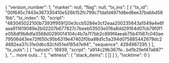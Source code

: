 {
    "version_number": 1,
    "marker": null,
    "flag": null,
    "tx_ins": [
        {
            "tx_id": "00f645c7443e367330410e526b152fc799c71dafd4971d8ed6ee37babbd581bb",
            "tx_index": 10,
            "script": "483045022100b7393ff959120e3ccb5284e3cf2eaa200235643a1549a4e6faaa911619089e2b02207b677827c7beeb53503e016a8dd29164d07cb79f0f1e058df9b8dfa3568d0290014104c4b7a7f7bb2c899f4aeab75b41567c040ae79506d43ee72f650c95b6319e47402f0ba88d1c5a294d075885442679dc24882ea37c31e0dbc82cfd51ed185d7e94",
            "sequence": 4294967295
        }
    ],
    "tx_outs": [
        {
            "satoshi": 16939,
            "script": "a914c29b367fe...bd1b29ef47a687"
        },
        "... more outs..."
    ],
    "witness": {
        "stack_items": [
            []
        ]
    },
    "locktime": 0
}
